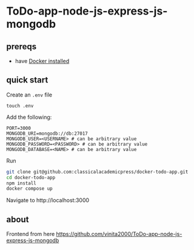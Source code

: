 # ToDo-app-node-js-express-js-mongodb

## prereqs

- have [Docker installed](https://docs.docker.com/engine/install/)

## quick start

Create an `.env` file

```
touch .env
```

Add the following:

```env
PORT=3000
MONGODB_URI=mongodb://db:27017
MONGODB_USER=<USERNAME> # can be arbitrary value
MONGODB_PASSWORD=<PASSWORD> # can be arbitrary value
MONGODB_DATABASE=<NAME> # can be arbitrary value
```

Run

```bash
git clone git@github.com:classicalacademicpress/docker-todo-app.git
cd docker-todo-app
npm install
docker compose up
```

Navigate to http://localhost:3000

## about

Frontend from here https://github.com/vinita2000/ToDo-app-node-js-express-js-mongodb
